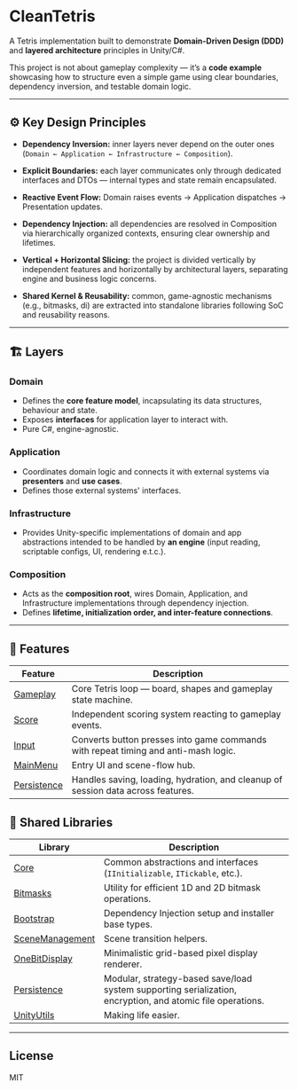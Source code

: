 # CleanTetris

A Tetris implementation built to demonstrate **Domain-Driven Design (DDD)** and **layered architecture** principles in Unity/C#.

This project is not about gameplay complexity — it’s a **code example** showcasing how to structure even a simple game using clear boundaries, dependency inversion, and testable domain logic.

---

## ⚙️ Key Design Principles

- **Dependency Inversion:** inner layers never depend on the outer ones  
  (`Domain ← Application ← Infrastructure ← Composition`).

- **Explicit Boundaries:** each layer communicates only through dedicated interfaces and DTOs — internal types and state remain encapsulated.

- **Reactive Event Flow:** Domain raises events → Application dispatches → Presentation updates.

- **Dependency Injection:** all dependencies are resolved in Composition via hierarchically organized contexts, ensuring clear ownership and lifetimes.

- **Vertical + Horizontal Slicing:** the project is divided vertically by independent features and horizontally by architectural layers, separating engine and business logic concerns.

- **Shared Kernel & Reusability:** common, game-agnostic mechanisms (e.g., bitmasks, di) are extracted into standalone libraries following SoC and reusability reasons.

---

## 🏗️ Layers

### Domain
- Defines the **core feature model**, incapsulating its data structures, behaviour and state.
- Exposes **interfaces** for application layer to interact with.
- Pure C#, engine-agnostic.

### Application
- Coordinates domain logic and connects it with external systems via **presenters** and **use cases**.
- Defines those external systems' interfaces.

### Infrastructure
- Provides Unity-specific implementations of domain and app abstractions intended to be handled by **an engine** (input reading, scriptable configs, UI, rendering e.t.c.).

### Composition
- Acts as the **composition root**, wires Domain, Application, and Infrastructure implementations through dependency injection.
- Defines **lifetime, initialization order, and inter-feature connections**.

---

## 🧩 Features

| Feature                                                       | Description |
|---------------------------------------------------------------|--------------|
| [Gameplay](Assets/Tetris/Scripts/Features/Gameplay/README.md) | Core Tetris loop — board, shapes and gameplay state machine. |
| [Score](Assets/Tetris/Scripts/Features/Score/README.md)                             | Independent scoring system reacting to gameplay events. |
| [Input](Assets/Tetris/Scripts/Features/Input/README.md)                             | Converts button presses into game commands with repeat timing and anti-mash logic. |
| [MainMenu](Assets/Tetris/Scripts/Features/MainMenu/README.md)                       | Entry UI and scene-flow hub. |
| [Persistence](Assets/Tetris/Scripts/Features/Persistence/README.md) | Handles saving, loading, hydration, and cleanup of session data across features. |

## 🧰 Shared Libraries

| Library | Description |
|----------|--------------|
| [Core](Assets/Tetris/Scripts/Libs/Core/README.md) | Common abstractions and interfaces (`IInitializable`, `ITickable`, etc.). |
| [Bitmasks](Assets/Tetris/Scripts/Libs/Bitmasks/README.md) | Utility for efficient 1D and 2D bitmask operations. |
| [Bootstrap](Assets/Tetris/Scripts/Libs/Bootstrap/README.md) | Dependency Injection setup and installer base types. |
| [SceneManagement](Assets/Tetris/Scripts/Libs/SceneManagement/README.md) | Scene transition helpers. |
| [OneBitDisplay](Assets/Tetris/Scripts/Libs/OneBitDisplay/README.md) | Minimalistic grid-based pixel display renderer. |
| [Persistence](Assets/Tetris/Scripts/Libs/Persistence/README.md) | Modular, strategy-based save/load system supporting serialization, encryption, and atomic file operations. |
| [UnityUtils](Assets/Tetris/Scripts/Libs/UnityUtils/README.md) | Making life easier. |

---

## License
MIT
